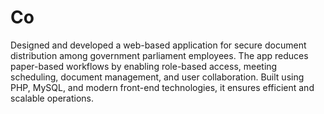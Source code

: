# Co

Designed and developed a web-based application for secure document distribution among government parliament employees. The app reduces paper-based workflows by enabling role-based access, meeting scheduling, document management, and user collaboration. Built using PHP, MySQL, and modern front-end technologies, it ensures efficient and scalable operations.
